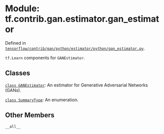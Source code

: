 <div itemscope itemtype="http://developers.google.com/ReferenceObject">
<meta itemprop="name" content="tf.contrib.gan.estimator.gan_estimator" />
<meta itemprop="path" content="Stable" />
<meta itemprop="property" content="__all__"/>
</div>

# Module: tf.contrib.gan.estimator.gan_estimator



Defined in [`tensorflow/contrib/gan/python/estimator/python/gan_estimator.py`](https://www.tensorflow.org/code/tensorflow/contrib/gan/python/estimator/python/gan_estimator.py).

`tf.Learn` components for `GANEstimator`.

## Classes

[`class GANEstimator`](../../../../tf/contrib/gan/estimator/GANEstimator.md): An estimator for Generative Adversarial Networks (GANs).

[`class SummaryType`](../../../../tf/contrib/gan/estimator/gan_estimator/SummaryType.md): An enumeration.

## Other Members

`__all__`

